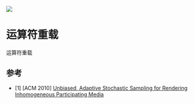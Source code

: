![](https://user-images.githubusercontent.com/62458905/228889831-9d25aa6b-ac6c-43de-9a77-1812236145bb.png)

# 运算符重载

运算符重载

## 参考

- [1] [ACM 2010] [Unbiased, Adaptive Stochastic Sampling for Rendering Inhomogeneous Participating Media]()

